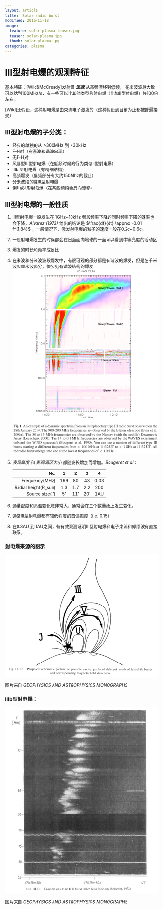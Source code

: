 ```yaml
---
layout: article
title:  Solar radio burst
modified: 2016-11-18
image:
  feature: solar-plasma-teaser.jpg
  teaser: solar-plasma.jpg
  thumb: solar-plasma.jpg
categories: plasma
---
```


# III型射电爆的观测特征

基本特征：[Wild&McCready]发射谱 ***迅速*** 从高频漂移到低频， 在米波波段大致可以达到100MHz/s，有一些可以比其他类型的射电爆（比如II型射电爆）快100倍左右。

[Wild]还假设，这种射电爆是由束流电子激发的（这种假设到目前为止都被普遍接受）

## III型射电爆的子分类：

* 经典的单独的从 >300MHz 到 <30kHz
* F-H对（有基波和谐波出现）
* 无F-H对
* 风暴型III型射电爆（在低频时候的行为类似 I型射电爆） 
* IIIb 型射电爆（有精细结构）
* 高频爆发（低频部分有大约150Mhz的截止）
* 分米波段的类III型射电爆
* 倒U或J形射电爆（在某些频段会反向漂移）


## III型射电爆的一般性质

1. III型射电爆一般发生在 1GHz~10kHz 频段频率下降的同时频率下降的速率也会下降，*Alvarez (1973)* 给出的结论是 $\frac{df}{dt} \approx -0.01 f^{1.84}$ ，一般情况下，激发射电爆的粒子的速度一般在0.2c~0.6c。

2. 一般射电爆发生的时候都会在日面面向地球的一面可以看到中等亮度的活动区

3. 爆发的时长和频率成反比

4. 在米波和分米波波段爆发中，有很可观的部分都是有谐波的爆发，但是在千米波和厘米波部分，很少见有谐波结构的爆发![burst](/images/blog-article/solar-burst-1.png)

5. *表观高度*  和  *表观源区大小* 都随波长增加而增加。*Bougeret et al*： 

   |                  No. |  1   |  2   |  3   |  4   |
   | -------------------: | :--: | :--: | :--: | :--: |
   |       Frequency(MHz) | 169  |  80  |  43  | 0.03 |
   | Radial height(R_sun) | 1.3  | 1.7  | 2.2  | 200  |
   |      Source size( ') |  5'  | 11'  | 20'  | 1AU  |

6. 通量密度和亮温变化域非常大，通常会在三个数量级上发生变化。

7. 通常III型射电爆都有较低程度的圆偏振度（i.e. 0.15）

8. 在0.3AU 到 1AU之间，有有效观测证明III型射电爆和电子束流和郎缪波有直接联系。



### 射电爆来源的图示

![burst](/images/blog-article/solar-burst-2.png)

图片来自 *GEOPHYSICS AND ASTROPHYSICS MONOGRAPHS* 

### IIIb型射电爆：

![burst](/images/blog-article/solar-burst-3.png)

图片来自 *GEOPHYSICS AND ASTROPHYSICS MONOGRAPHS* 